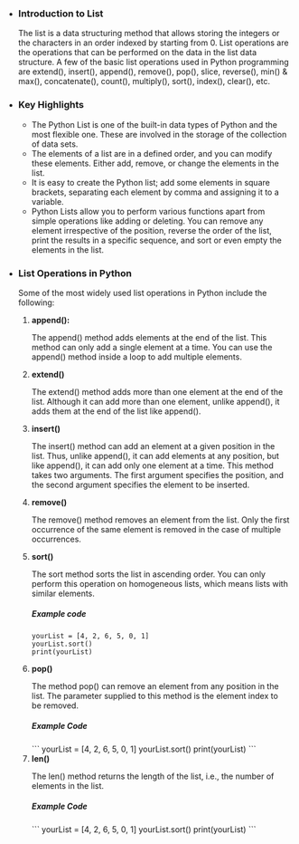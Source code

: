 <ul>
<li> <h3><b> Introduction to List </b> </h3> </li>

<p>The list is a data structuring method that allows storing the integers or the characters in an order indexed by starting from 0. List operations are the operations that can be performed on the data in the list data structure. A few of the basic list operations used in Python programming are extend(), insert(), append(), remove(), pop(), slice, reverse(), min() & max(), concatenate(), count(), multiply(), sort(), index(), clear(), etc.</p>

<li><h3> <b> Key Highlights</b></h3></li>

<ul>
<li>The Python List is one of the built-in data types of Python and the most flexible one. These are involved in the storage of the collection of data sets.</li>
<li>The elements of a list are in a defined order, and you can modify these elements. Either add, remove, or change the elements in the list.</li>
<li>It is easy to create the Python list; add some elements in square brackets, separating each element by comma and assigning it to a variable.</li>
<li>Python Lists allow you to perform various functions apart from simple operations like adding or deleting. You can remove any element irrespective of the position, reverse the order of the list, print the results in a specific sequence, and sort or even empty the elements in the list.</li>
</ul>

<li><h3><b>List Operations in Python</b></h3></li>
Some of the most widely used list operations in Python include the following:

<ol>
<li> <Strong> append(): </strong>
<p>The append() method adds elements at the end of the list. This method can only add a single element at a time. You can use the append() method inside a loop to add multiple elements.<p></li>

<li><Strong>extend()</Strong> <p>
The extend() method adds more than one element at the end of the list. Although it can add more than one element, unlike append(), it adds them at the end of the list like append().</p></li>

<li>
<Strong>insert()</Strong>

<p> 
The insert() method can add an element at a given position in the list. Thus, unlike append(), it can add elements at any position, but like append(), it can add only one element at a time. This method takes two arguments. The first argument specifies the position, and the second argument specifies the element to be inserted.
</p>
</li>

<li>
<Strong>
 remove()
</Strong>

<p>
The remove() method removes an element from the list. Only the first occurrence of the same element is removed in the case of multiple occurrences.
</p>

</li>

<li>
<Strong>
sort()
</Strong>

<p>
The sort method sorts the list in ascending order. You can only perform this operation on homogeneous lists, which means lists with similar elements.
</p>
<h5>
<b>Example code</b>
</h5>

```
yourList = [4, 2, 6, 5, 0, 1]
yourList.sort()
print(yourList)
```

</li>
<li>
<Strong>
pop()
</Strong>

<p>
The method pop() can remove an element from any position in the list. The parameter supplied to this method is the element index to be removed.
</p>
<h5><b>Example Code</b></h5>
```
yourList = [4, 2, 6, 5, 0, 1]
yourList.sort()
print(yourList)
```

</li>
<li>
<Strong>
len()
</Strong>

<p>
The len() method returns the length of the list, i.e., the number of elements in the list.
</p>

<h5><b>Example Code</b></h5>
```
yourList = [4, 2, 6, 5, 0, 1]
yourList.sort()
print(yourList)
```
</li>
</ol>
</ul>
